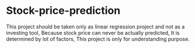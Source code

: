 # Stock-price-prediction
This project should be taken only as linear regression project and not as a investing tool, Because stock price can never be actually predicted, It is determined by lot of factors, This project is only for understanding purpose.
